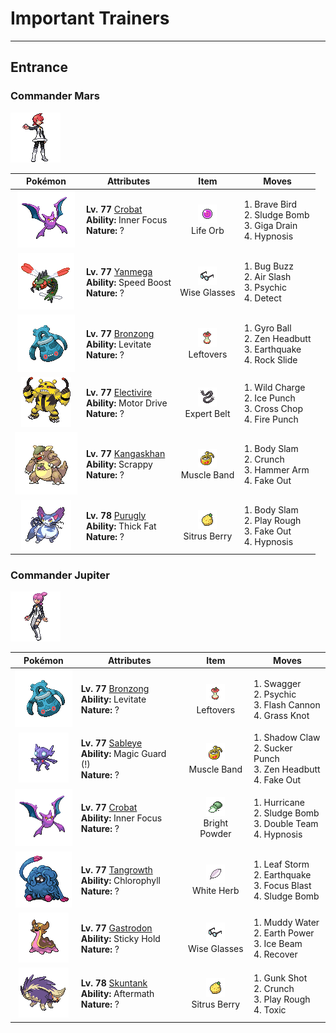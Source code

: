 # Important Trainers


---

## Entrance

### Commander Mars

![Commander Mars](../../assets/important_trainers/mars.png "Commander Mars")

| Pokémon | Attributes | Item | Moves |
|:-------:|------------|:----:|-------|
| ![Crobat](../../assets/sprites/crobat/front.gif "Crobat") | **Lv. 77** [Crobat](../../pokemon/crobat.md/)<br>**Ability:** <span class="tooltip" title="The Pokémon is protected from flinching.">Inner Focus</span><br>**Nature:** ? | ![Life Orb](../../assets/items/life_orb.png "Life Orb")<br><span class="tooltip" title="An item to be held by a Pokémon. It boosts the power of moves, but at the cost of some HP on each hit.">Life Orb</span> | 1. <span class="tooltip" title="The user tucks in its wings and charges from a low altitude. The user also takes serious damage.">Brave Bird</span><br>2. <span class="tooltip" title="The user attacks by hurling filthy sludge at the foe. It may also poison the target.">Sludge Bomb</span><br>3. <span class="tooltip" title="A nutrient-draining attack. The user’s HP is restored by half the damage taken by the target.">Giga Drain</span><br>4. <span class="tooltip" title="The user employs hypnotic suggestion to make the target fall into a deep sleep.">Hypnosis</span> |
| ![Yanmega](../../assets/sprites/yanmega/front.gif "Yanmega") | **Lv. 77** [Yanmega](../../pokemon/yanmega.md/)<br>**Ability:** <span class="tooltip" title="The Pokémon’s Speed stat is gradually boosted.">Speed Boost</span><br>**Nature:** ? | ![Wise Glasses](../../assets/items/wise_glasses.png "Wise Glasses")<br><span class="tooltip" title="An item to be held by a Pokémon. It is a thick pair of glasses that slightly boosts the power of special moves.">Wise Glasses</span> | 1. <span class="tooltip" title="The user vibrates its wings to generate a damaging sound wave. It may also lower the foe’s Sp. Def stat.">Bug Buzz</span><br>2. <span class="tooltip" title="The user attacks with a blade of air that slices even the sky. It may also make the target flinch.">Air Slash</span><br>3. <span class="tooltip" title="The foe is hit by a strong telekinetic force. It may also reduce the foe’s Sp. Def stat.">Psychic</span><br>4. <span class="tooltip" title="It enables the user to evade all attacks. Its chance of failing rises if it is used in succession.">Detect</span> |
| ![Bronzong](../../assets/sprites/bronzong/front.gif "Bronzong") | **Lv. 77** [Bronzong](../../pokemon/bronzong.md/)<br>**Ability:** <span class="tooltip" title="Gives full immunity to all Ground-type moves.">Levitate</span><br>**Nature:** ? | ![Leftovers](../../assets/items/leftovers.png "Leftovers")<br><span class="tooltip" title="An item to be held by a Pokémon. The holder’s HP is gradually restored during battle.">Leftovers</span> | 1. <span class="tooltip" title="The user tackles the foe with a high-speed spin. The slower the user, the greater the damage.">Gyro Ball</span><br>2. <span class="tooltip" title="The user focuses its willpower to its head and rams the foe. It may also make the target flinch.">Zen Headbutt</span><br>3. <span class="tooltip" title="The user sets off an earthquake that hits all the Pokémon in the battle. ">Earthquake</span><br>4. <span class="tooltip" title="Large boulders are hurled at the foe to inflict damage. It may also make the target flinch.">Rock Slide</span> |
| ![Electivire](../../assets/sprites/electivire/front.gif "Electivire") | **Lv. 77** [Electivire](../../pokemon/electivire.md/)<br>**Ability:** <span class="tooltip" title="Raises Speed if hit by an Electric-type move.">Motor Drive</span><br>**Nature:** ? | ![Expert Belt](../../assets/items/expert_belt.png "Expert Belt")<br><span class="tooltip" title="An item to be held by a Pokémon. It is a well-worn belt that slightly boosts the power of supereffective moves.">Expert Belt</span> | 1. <span class="tooltip" title="Inflicts regular damage.  User takes 1/4 the damage it inflicts in recoil.">Wild Charge</span><br>2. <span class="tooltip" title="The foe is punched with an icy fist. It may leave the target frozen. ">Ice Punch</span><br>3. <span class="tooltip" title="The user delivers a double chop with its forearms crossed. It has a high critical-hit ratio.">Cross Chop</span><br>4. <span class="tooltip" title="The foe is punched with a fiery fist. It may leave the target with a burn. ">Fire Punch</span> |
| ![Kangaskhan](../../assets/sprites/kangaskhan/front.gif "Kangaskhan") | **Lv. 77** [Kangaskhan](../../pokemon/kangaskhan.md/)<br>**Ability:** <span class="tooltip" title="Enables moves to hit Ghost-type foes.">Scrappy</span><br>**Nature:** ? | ![Muscle Band](../../assets/items/muscle_band.png "Muscle Band")<br><span class="tooltip" title="An item to be held by a Pokémon. It is a headband that slightly boosts the power of physical moves.">Muscle Band</span> | 1. <span class="tooltip" title="The user drops onto the foe with its full body weight. It may leave the foe paralyzed.">Body Slam</span><br>2. <span class="tooltip" title="The user crunches up the foe with sharp fangs. It may also lower the target’s Defense stat.">Crunch</span><br>3. <span class="tooltip" title="The user swings and hits with its strong and heavy fist. It lowers the user’s Speed, however.">Hammer Arm</span><br>4. <span class="tooltip" title="An attack that hits first and makes the target flinch. This move works only on the first turn.">Fake Out</span> |
| ![Purugly](../../assets/sprites/purugly/front.gif "Purugly") | **Lv. 78** [Purugly](../../pokemon/purugly.md/)<br>**Ability:** <span class="tooltip" title="Raises resistance to Fire-​ and Ice-type moves.">Thick Fat</span><br>**Nature:** ? | ![Sitrus Berry](../../assets/items/sitrus_berry.png "Sitrus Berry")<br><span class="tooltip" title="A Poffin ingredient. It may be used or held by a Pokémon to heal the user’s HP a little.">Sitrus Berry</span> | 1. <span class="tooltip" title="The user drops onto the foe with its full body weight. It may leave the foe paralyzed.">Body Slam</span><br>2. <span class="tooltip" title="Inflicts regular damage.  Has a 10% chance to lower the target's Attack by one stage.">Play Rough</span><br>3. <span class="tooltip" title="An attack that hits first and makes the target flinch. This move works only on the first turn.">Fake Out</span><br>4. <span class="tooltip" title="The user employs hypnotic suggestion to make the target fall into a deep sleep.">Hypnosis</span> |


### Commander Jupiter

![Commander Jupiter](../../assets/important_trainers/jupiter.png "Commander Jupiter")

| Pokémon | Attributes | Item | Moves |
|:-------:|------------|:----:|-------|
| ![Bronzong](../../assets/sprites/bronzong/front.gif "Bronzong") | **Lv. 77** [Bronzong](../../pokemon/bronzong.md/)<br>**Ability:** <span class="tooltip" title="Gives full immunity to all Ground-type moves.">Levitate</span><br>**Nature:** ? | ![Leftovers](../../assets/items/leftovers.png "Leftovers")<br><span class="tooltip" title="An item to be held by a Pokémon. The holder’s HP is gradually restored during battle.">Leftovers</span> | 1. <span class="tooltip" title="The user enrages the foe into confusion. However, it also sharply raises the foe’s Attack stat.">Swagger</span><br>2. <span class="tooltip" title="The foe is hit by a strong telekinetic force. It may also reduce the foe’s Sp. Def stat.">Psychic</span><br>3. <span class="tooltip" title="The user gathers all its light energy and releases it at once. It may also lower the foe’s Sp. Def stat.">Flash Cannon</span><br>4. <span class="tooltip" title="The user snares the foe with grass and trips it. The heavier the foe, the greater the damage.">Grass Knot</span> |
| ![Sableye](../../assets/sprites/sableye/front.gif "Sableye") | **Lv. 77** [Sableye](../../pokemon/sableye.md/)<br>**Ability:** <span class="tooltip" title="The Pokémon only takes damage from attacks.">Magic Guard (!)</span><br>**Nature:** ? | ![Muscle Band](../../assets/items/muscle_band.png "Muscle Band")<br><span class="tooltip" title="An item to be held by a Pokémon. It is a headband that slightly boosts the power of physical moves.">Muscle Band</span> | 1. <span class="tooltip" title="The user slashes with a sharp claw made from shadows. It has a high critical-hit ratio.">Shadow Claw</span><br>2. <span class="tooltip" title="This move enables the user to attack first. It fails if the foe is not readying an attack, however.">Sucker Punch</span><br>3. <span class="tooltip" title="The user focuses its willpower to its head and rams the foe. It may also make the target flinch.">Zen Headbutt</span><br>4. <span class="tooltip" title="An attack that hits first and makes the target flinch. This move works only on the first turn.">Fake Out</span> |
| ![Crobat](../../assets/sprites/crobat/front.gif "Crobat") | **Lv. 77** [Crobat](../../pokemon/crobat.md/)<br>**Ability:** <span class="tooltip" title="The Pokémon is protected from flinching.">Inner Focus</span><br>**Nature:** ? | ![Bright Powder](../../assets/items/bright_powder.png "Bright Powder")<br><span class="tooltip" title="An item to be held by a Pokémon. It casts a tricky glare that lowers the opponent’s accuracy.">Bright Powder</span> | 1. <span class="tooltip" title="Inflicts regular damage.">Hurricane</span><br>2. <span class="tooltip" title="The user attacks by hurling filthy sludge at the foe. It may also poison the target.">Sludge Bomb</span><br>3. <span class="tooltip" title="By moving rapidly, the user makes illusory copies of itself to raise its evasiveness. ">Double Team</span><br>4. <span class="tooltip" title="The user employs hypnotic suggestion to make the target fall into a deep sleep.">Hypnosis</span> |
| ![Tangrowth](../../assets/sprites/tangrowth/front.gif "Tangrowth") | **Lv. 77** [Tangrowth](../../pokemon/tangrowth.md/)<br>**Ability:** <span class="tooltip" title="Boosts the Pokémon’s Speed in sunshine.">Chlorophyll</span><br>**Nature:** ? | ![White Herb](../../assets/items/white_herb.png "White Herb")<br><span class="tooltip" title="An item to be held by a Pokémon. It restores any lowered stat in battle. It can be used only once.">White Herb</span> | 1. <span class="tooltip" title="A storm of sharp leaves is whipped up. The attack’s recoil sharply reduces the user’s Sp. Atk stat.">Leaf Storm</span><br>2. <span class="tooltip" title="The user sets off an earthquake that hits all the Pokémon in the battle. ">Earthquake</span><br>3. <span class="tooltip" title="The user heightens its mental focus and unleashes its power. It may also lower the target’s Sp. Def.">Focus Blast</span><br>4. <span class="tooltip" title="The user attacks by hurling filthy sludge at the foe. It may also poison the target.">Sludge Bomb</span> |
| ![Gastrodon](../../assets/sprites/gastrodon/front.gif "Gastrodon") | **Lv. 77** [Gastrodon](../../pokemon/gastrodon.md/)<br>**Ability:** <span class="tooltip" title="Protects the Pokémon from item theft.">Sticky Hold</span><br>**Nature:** ? | ![Wise Glasses](../../assets/items/wise_glasses.png "Wise Glasses")<br><span class="tooltip" title="An item to be held by a Pokémon. It is a thick pair of glasses that slightly boosts the power of special moves.">Wise Glasses</span> | 1. <span class="tooltip" title="The user attacks by shooting out muddy water. It may also lower the foe’s accuracy.">Muddy Water</span><br>2. <span class="tooltip" title="The user makes the ground under the foe erupt with power. It may also lower the target’s Sp. Def.">Earth Power</span><br>3. <span class="tooltip" title="The foe is struck with an icy-cold beam of energy. It may also freeze the target solid.">Ice Beam</span><br>4. <span class="tooltip" title="A self-healing move. The user restores its own HP by up to half of its max HP. ">Recover</span> |
| ![Skuntank](../../assets/sprites/skuntank/front.gif "Skuntank") | **Lv. 78** [Skuntank](../../pokemon/skuntank.md/)<br>**Ability:** <span class="tooltip" title="Damages the foe landing the finishing hit.">Aftermath</span><br>**Nature:** ? | ![Sitrus Berry](../../assets/items/sitrus_berry.png "Sitrus Berry")<br><span class="tooltip" title="A Poffin ingredient. It may be used or held by a Pokémon to heal the user’s HP a little.">Sitrus Berry</span> | 1. <span class="tooltip" title="The user shoots filthy garbage at the foe to attack. It may also poison the target.">Gunk Shot</span><br>2. <span class="tooltip" title="The user crunches up the foe with sharp fangs. It may also lower the target’s Defense stat.">Crunch</span><br>3. <span class="tooltip" title="Inflicts regular damage.  Has a 10% chance to lower the target's Attack by one stage.">Play Rough</span><br>4. <span class="tooltip" title="A move that leaves the target badly poisoned. Its poison damage worsens every turn.">Toxic</span> |


